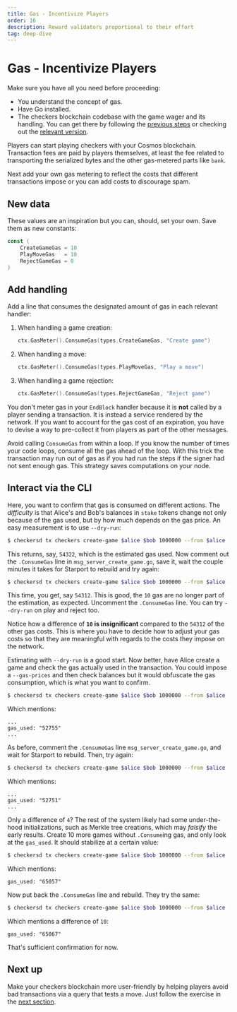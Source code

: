 ```yaml
---
title: Gas - Incentivize Players
order: 16
description: Reward validators proportional to their effort
tag: deep-dive
---
```


# Gas - Incentivize Players

<HighlightBox type="synopsis">

Make sure you have all you need before proceeding:

* You understand the concept of gas.
* Have Go installed.
* The checkers blockchain codebase with the game wager and its handling. You can get there by following the [previous steps](./game-wager.md) or checking out the [relevant version](https://github.com/cosmos/b9-checkers-academy-draft/tree/game-wager).

</HighlightBox>

Players can start playing checkers with your Cosmos blockchain. Transaction fees are paid by players themselves, at least the fee related to transporting the serialized bytes and the other gas-metered parts like `bank`.

Next add your own gas metering to reflect the costs that different transactions impose or you can add costs to discourage spam.

## New data

These values are an inspiration but you can, should, set your own. Save them as new constants:

```go [https://github.com/cosmos/b9-checkers-academy-draft/blob/4e8a82e/x/checkers/types/keys.go#L42-L46]
const (
    CreateGameGas = 10
    PlayMoveGas   = 10
    RejectGameGas = 0
)
```

## Add handling

Add a line that consumes the designated amount of gas in each relevant handler:

1. When handling a game creation:

    ```go [https://github.com/cosmos/b9-checkers-academy-draft/blob/4e8a82e/x/checkers/keeper/msg_server_create_game.go#L45]
    ctx.GasMeter().ConsumeGas(types.CreateGameGas, "Create game")
    ```

2. When handling a move:

    ```go [https://github.com/cosmos/b9-checkers-academy-draft/blob/4e8a82e/x/checkers/keeper/msg_server_play_move.go#L90]
    ctx.GasMeter().ConsumeGas(types.PlayMoveGas, "Play a move")
    ```

3. When handling a game rejection:

    ```go [https://github.com/cosmos/b9-checkers-academy-draft/blob/4e8a82e/x/checkers/keeper/msg_server_reject_game.go#L52]
    ctx.GasMeter().ConsumeGas(types.RejectGameGas, "Reject game")
    ```

You don't meter gas in your `EndBlock` handler because it is **not** called by a player sending a transaction. It is instead a service rendered by the network. If you want to account for the gas cost of an expiration, you have to devise a way to pre-collect it from players as part of the other messages.

<HighlightBox type="tip">

Avoid calling `ConsumeGas` from within a loop. If you know the number of times your code loops, consume all the gas ahead of the loop. With this trick the transaction may run out of gas as if you had run the steps if the signer had not sent enough gas. This strategy saves computations on your node.

</HighlightBox>

## Interact via the CLI

Here, you want to confirm that gas is consumed on different actions. The _difficulty_ is that Alice's and Bob's balances in `stake` tokens change not only because of the gas used, but by how much depends on the gas price. An easy measurement is to use `--dry-run`:

```sh
$ checkersd tx checkers create-game $alice $bob 1000000 --from $alice --dry-run
```

This returns, say, `54322`, which is the estimated gas used. Now comment out the `.ConsumeGas` line in `msg_server_create_game.go`, save it, wait the couple minutes it takes for Starport to rebuild and try again:

```sh
$ checkersd tx checkers create-game $alice $bob 1000000 --from $alice --dry-run
```

This time, you get, say `54312`. This is good, the `10` gas are no longer part of the estimation, as expected. Uncomment the `.ConsumeGas` line. You can try `--dry-run` on play and reject too.

Notice how a difference of **`10` is insignificant** compared to the `54312` of the other gas costs. This is where you have to decide how to adjust your gas costs so that they are meaningful with regards to the costs they impose on the network.

Estimating with `--dry-run` is a good start. Now better, have Alice create a game and check the gas actually used in the transaction. You could impose a `--gas-prices` and then check balances but it would obfuscate the gas consumption, which is what you want to confirm.

```sh
$ checkersd tx checkers create-game $alice $bob 1000000 --from $alice
```

Which mentions:

```
...
gas_used: "52755"
...
```

As before, comment the `.ConsumeGas` line `msg_server_create_game.go`, and wait for Starport to rebuild. Then, try again:

```sh
$ checkersd tx checkers create-game $alice $bob 1000000 --from $alice
```

Which mentions:

```
...
gas_used: "52751"
...
```

Only a difference of `4`? The rest of the system likely had some under-the-hood initializations, such as Merkle tree creations, which may _falsify_ the early results. Create 10 more games without `.Consume`ing gas, and only look at the `gas_used`. It should stabilize at a certain value:

```sh
$ checkersd tx checkers create-game $alice $bob 1000000 --from $alice -y | grep gas_used
```

Which mentions:

```
gas_used: "65057"
```

Now put back the `.ConsumeGas` line and rebuild. They try the same:

```sh
$ checkersd tx checkers create-game $alice $bob 1000000 --from $alice -y | grep gas_used
```

Which mentions a difference of `10`:

```
gas_used: "65067"
```

That's sufficient confirmation for now.

## Next up

Make your checkers blockchain more user-friendly by helping players avoid bad transactions via a query that tests a move. Just follow the exercise in the [next section](./can-play.md).
